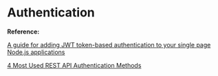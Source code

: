 # Authentication

**Reference:**

[A guide for adding JWT token-based authentication to your single page Node.js applications](https://medium.com/dev-bits/a-guide-for-adding-jwt-token-based-authentication-to-your-single-page-nodejs-applications-c403f7cf04f4)

[4 Most Used REST API Authentication Methods](https://blog.restcase.com/4-most-used-rest-api-authentication-methods/)
